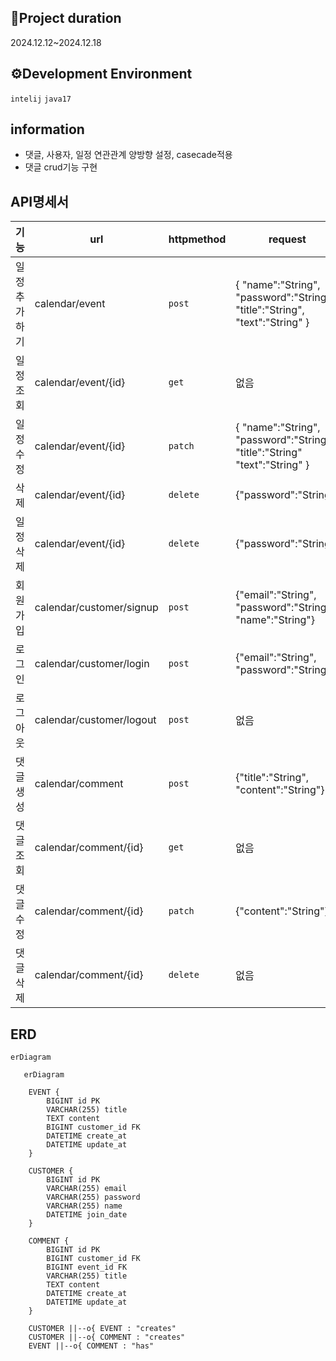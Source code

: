  ## 📅Project duration
2024.12.12~2024.12.18

## ⚙️Development Environment
```intelij``` ```java17```

## information
- 댓글, 사용자, 일정 연관관계 양방향 설정, casecade적용
- 댓글 crud기능 구현


## API명세서

| 기능         | url                                        | httpmethod | request                                                     | response                                                                                        | HttpStatus |
|--------------|--------------------------------------------|------------|-------------------------------------------------------------|-------------------------------------------------------------------------------------------------|------------|
| 일정추가하기 |   calendar/event                              | ```post```       | { "name":"String",  "password":"String", "title":"String", "text":"String" } | { "name":"String", "title":"String",  "text":"String", "CreationDate":"String", "ModificationDate":"String" }     | ```201```        |
| 일정조회     | calendar/event/{id} | ```get```| 없음 |{ "name":"String", "title":"String", "text":"String", "CreationDate":"String", "ModificationDate":"String" } | ```200```|
| 일정수정     | calendar/event/{id}                                      | ```patch```       | { "name":"String", "password":"String", "title":"String" "text":"String" }       | "name":"String", "title":"String",  "text":"String", "CreationDate":"String", "ModificationDate":"String" }| ```200```        |
| 삭제         | calendar/event/{id}| ```delete```|  {"password":"String"}| 없음| ```204```        |
|일정삭제         | calendar/event/{id}| ```delete```     |  {"password":"String"}   | 없음  | ```204```        |
|회원가입|calendar/customer/signup|```post```|{"email":"String", "password":"String", "name":"String"}|{"id":"Long","email":"String", "password":"String", "name":"String", "joindate":"Localdatetime"}|```201```
|로그인|calendar/customer/login|```post```|{"email":"String", "password":"String"}|없음|```200```|
|로그아웃|calendar/customer/logout|```post```|없음|없음|```200```|
|댓글생성|calendar/comment|```post```|{"title":"String", "content":"String"}|{"id":"Long", "title":"String", "content":"String","createAt":"LocalDateTime","updateAt":"LocalDateTime"}|```201```|
|댓글조회|calendar/comment/{id}|```get```|없음|{"id":"Long", "content":"String","createAt":"LocalDateTime","updateAt":"LocalDateTime"}|```200```|
|댓글수정|calendar/comment/{id}|```patch```|{"content":"String"}|{"id":"Long", "content":"String","createAt":"LocalDateTime","updateAt":"LocalDateTime"}|```200```|
|댓글삭제|calendar/comment/{id}|```delete```|없음|없음|```200```|


## ERD
```mermaid
erDiagram

   erDiagram

    EVENT {
        BIGINT id PK
        VARCHAR(255) title
        TEXT content
        BIGINT customer_id FK
        DATETIME create_at
        DATETIME update_at
    }

    CUSTOMER {
        BIGINT id PK
        VARCHAR(255) email
        VARCHAR(255) password
        VARCHAR(255) name
        DATETIME join_date
    }

    COMMENT {
        BIGINT id PK
        BIGINT customer_id FK
        BIGINT event_id FK
        VARCHAR(255) title
        TEXT content
        DATETIME create_at
        DATETIME update_at
    }

    CUSTOMER ||--o{ EVENT : "creates"
    CUSTOMER ||--o{ COMMENT : "creates"
    EVENT ||--o{ COMMENT : "has"
